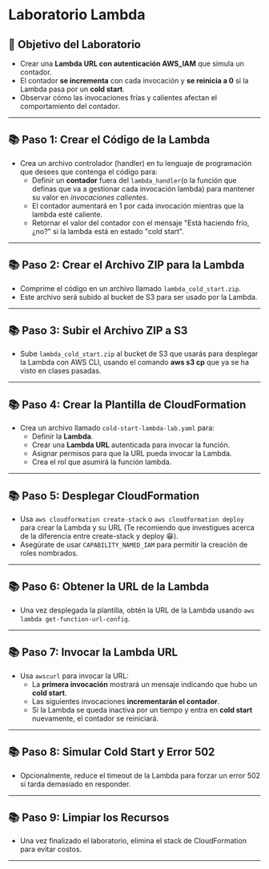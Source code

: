 # Laboratorio Lambda

## 🎯 **Objetivo del Laboratorio**

- Crear una **Lambda URL con autenticación AWS_IAM** que simula un contador.
- El contador **se incrementa** con cada invocación y **se reinicia a 0** si la Lambda pasa por un **cold start**.
- Observar cómo las invocaciones frías y calientes afectan el comportamiento del contador.

---

## 📚 **Paso 1: Crear el Código de la Lambda**

- Crea un archivo controlador (handler) en tu lenguaje de programación que desees que contenga el código para:
  - Definir un **contador** fuera del `lambda_handler`(o la función que definas que va a gestionar cada invocación lambda) para mantener su valor en _invocaciones calientes_.
  - El contador aumentará en 1 por cada invocación mientras que la lambda esté caliente.
  - Retornar el valor del contador con el mensaje "Está haciendo frío, ¿no?" si la lambda está en estado "cold start".

---

## 📚 **Paso 2: Crear el Archivo ZIP para la Lambda**

- Comprime el código en un archivo llamado `lambda_cold_start.zip`.
- Este archivo será subido al bucket de S3 para ser usado por la Lambda.

---

## 📚 **Paso 3: Subir el Archivo ZIP a S3**

- Sube `lambda_cold_start.zip` al bucket de S3 que usarás para desplegar la Lambda con AWS CLI, usando el comando **aws s3 cp** que ya se ha visto en clases pasadas.

---

## 📚 **Paso 4: Crear la Plantilla de CloudFormation**

- Crea un archivo llamado `cold-start-lambda-lab.yaml` para:
  - Definir la **Lambda**.
  - Crear una **Lambda URL** autenticada para invocar la función.
  - Asignar permisos para que la URL pueda invocar la Lambda.
  - Crea el rol que asumirá la función lambda.

---

## 📚 **Paso 5: Desplegar CloudFormation**

- Usa `aws cloudformation create-stack` o `aws cloudformation deploy` para crear la Lambda y su URL (Te recomiendo que investigues acerca de la diferencia entre create-stack y deploy 😁).
- Asegúrate de usar `CAPABILITY_NAMED_IAM` para permitir la creación de roles nombrados.

---

## 📚 **Paso 6: Obtener la URL de la Lambda**

- Una vez desplegada la plantilla, obtén la URL de la Lambda usando `aws lambda get-function-url-config`.

---

## 📚 **Paso 7: Invocar la Lambda URL**

- Usa `awscurl` para invocar la URL:
  - La **primera invocación** mostrará un mensaje indicando que hubo un **cold start**.
  - Las siguientes invocaciones **incrementarán el contador**.
  - Si la Lambda se queda inactiva por un tiempo y entra en **cold start** nuevamente, el contador se reiniciará.

---

## 📚 **Paso 8: Simular Cold Start y Error 502**

- Opcionalmente, reduce el timeout de la Lambda para forzar un error 502 si tarda demasiado en responder.

---

## 📚 **Paso 9: Limpiar los Recursos**

- Una vez finalizado el laboratorio, elimina el stack de CloudFormation para evitar costos.

---
